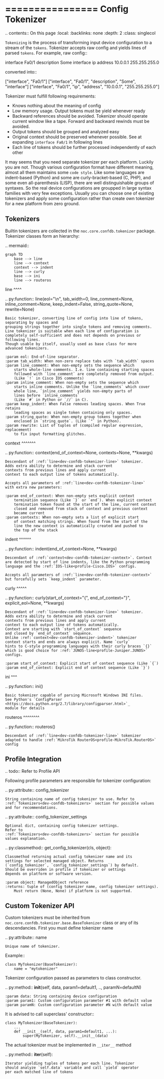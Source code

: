 

================
Config Tokenizer
================

.. contents:: On this page
    :local:
    :backlinks: none
    :depth: 2
    :class: singlecol

`Tokenizing` is the process of transforming input device configuration
to a stream of the `tokens`. Tokenizer accepts raw config and yields
lines of parsed `tokens`. For example, raw config::

  interface Fa0/1
    description Some interface
    ip address 10.0.0.1 255.255.255.0

converted into::

  ["interface", "Fa0/1"]
  ["interface", "Fa0/1", "description", "Some", "interface"]
  ["interface", "Fa0/1", "ip", "address", "10.0.0.1", "255.255.255.0"]

Tokenizer must fulfill following requirements:

* Knows nothing about the meaning of config
* Low memory usage. Output tokens must be yield whenever ready
* Backward references should be avoided. Tokenizer should operate current window
  like a tape. Forward and backward rewinds must be avoided.
* Output tokens should be grouped and analyzed easy
* Original context should be preserved whenever possible. See at expanding `interface Fa0/1` in following lines
* Each line of tokens should be further processed independently of each other

It may seems that you need separate tokenizer per each platform. Luckily you are not.
Though various configuration format have different meaning, almost all
them maintains some `code style`. Like some languages are indent-based (Python)
and some are curly-bracket-based (C, PHP), and some even all-parenthesis (LISP),
there are well distinguishable groups of syntaxes. So the real device configurations
are groupped in large syntax families with very few exceptions. Usually you can
choose one of existing tokenizers and apply some configuration rather than
create own tokenizer for a new platform from zero ground.



Tokenizers
----------
Builtin tokenizers are collected in the `noc.core.confdb.tokenizer` package.
Tokenizer classes form an hierarchy:

.. mermaid::

    graph TD
        base --> line
        line --> context
        context --> indent
        line --> curly
        base --> ini
        line --> routeros




line
^^^^

.. py:function:: line(eol="\n", tab_width=0, line_comment=None, inline_comment=None, keep_indent=False, string_quote=None, rewrite=None)

    Basic tokenizer, converting line of config into line of tokens,
    separating by spaces and
    grouping strings together into single tokens and removing comments.
    Line tokenizer is suitable when each line of configuration is
    completely self-sufficient and does not depends on previous or
    following lines.
    Though usable by itself, usually used as base class for more
    advanced tokenizers.

    :param eol: End-of-line separator.
    :param tab_width: When non-zero replace tabs with `tab_width` spaces
    :param line_comment: When non-empty sets the sequence which
        starts whole-line comments. I.e. line containing starting spaces
        followed with `line_comment` are completely removed from output.
        (Like `!` in Cisco IOS comments)
    :param inline_comment: When non-empty sets the sequence which
        starts inline comments. Unlike the `line_comments` which cover
        whole line, `inline_comment` yields non-empty parts of
        lines before `inline_comments`
        (Like `#` in Python or `//` in C).
    :param keep_indent: When False removes leading spaces. When True retains
        leading spaces as single token containing only spaces.
    :param string_quote: When non-empty group tokens together when
        enclosed in `string_quote`. (Like `"` in Python).
    :param rewrite: List of tuples of (compiled regular expression, replacement)
        to fix input formatting glitches.



context
^^^^^^^

.. py:function:: context(end_of_context=None, contexts=None, **kwargs)

    Descendant of :ref:`line<dev-confdb-tokenizer-line>` tokenizer.
    Adds extra ability to determine and stack current
    contexts from previous lines and apply current
    context to each output line of tokens automatically.

    Accepts all parameters of :ref:`line<dev-confdb-tokenizer-line>`
    with extra new parameters:

    :param end_of_context: When non-empty sets explicit context
        termination sequence (Like `}` or `end`). When explicit context
        termination token found at the start of the line, current context
        closed and removed from stack of context and previous context
        became current
    :param contexts: When non-empty sets a list of explicit start
        of context matching strings. When found from the start of the
        line the new context is automatically created and pushed to
        the top of the stack



indent
^^^^^^

.. py:function:: indent(end_of_context=None, **kwargs)

    Descendant of :ref:`context<dev-confdb-tokenizer-context>`. Context
    are detected by start of line indents, like the Python programming
    language and the :ref:`IOS-like<profile-Cisco.IOS>` configs.

    Accepts all parameters of :ref:`line<dev-confdb-tokenizer-context>`
    but forcefully sets `keep_indent` parameter.



curly
^^^^^

.. py:function:: curly(start_of_context="{", end_of_context="}", explicit_eol=None, **kwargs)

    Descendant of :ref:`line<dev-confdb-tokenizer-line>` tokenizer.
    Adds extra ability to determine and stack current
    contexts from previous lines and apply current
    context to each output line of tokens automatically.
    Context are starting with `start_of_context` sequence
    and closed by `end_of_context` sequence.
    Unlike :ref:`context<dev-confdb-tokenizer-indent>` tokenizer
    context starts and ends are always explicit. Name `curly`
    hints to C-style programming languages with their curly braces `{}`
    which is good choice for :ref:`JUNOS-line<profile-Juniper.JUNOS>` configs.

    :param start_of_context: Explicit start of context sequence (Like `{`)
    :param end_of_context: Explicit end of context sequence (Like `}`)



ini
^^^

.. py:function:: ini()

    Basic tokenizer capable of parsing Microsoft Windows INI files.
    See Python's `ConfigParser <https://docs.python.org/2.7/library/configparser.html>`_
    module for details

routeros
^^^^^^^^

.. py:function:: routeros()

    Descendant of :ref:`line<dev-confdb-tokenizer-line>` tokenizer
    adapted to handle :ref:`MikroTik RouterOS<profile-MikroTik.RouterOS>`
    config



Profile Integration
-------------------
.. todo::
    Refer to Profile API

Following profile parameters are responsible for tokenizer configuration:

.. py:attribute:: config_tokenizer

    String containing name of config tokenizer to use. Refer to
    :ref:`Tokenizers<dev-confdb-tokenizers>` section for possible values
    and for recommendations.

.. py:attribute:: config_tokenizer_settings

    Optional dict, containing config tokenizer settings.
    Refer to
    :ref:`Tokenizers<dev-confdb-tokenizers>` section for possible
    values explanation.

.. py:classmethod:: get_config_tokenizer(cls, object):

    Classmethod returning actual config tokenizer name and its
    settings for selected managed object. Returns
    (`config_tokenizer`, `config_tokenizer_settings`) by default.
    Should be overriden in profile if tokenizer or settings
    depends on platform or software version.

    :param object: ManagedObject reference
    :returns: tuple of (config tokenizer name, config tokenizer settings).
        Must return (None, None) if platform is not supported.



Custom Tokenizer API
--------------------
Custom tokenizers must be inherited from `noc.core.confdb.tokenizer.base.BaseTokenizer` class
or any of its descendancies. First you must define tokenizer name

.. py:attribute:: name

    Unique name of tokenizer.

Example::

    class MyTokenizer(BaseTokenizer):
        name = "mytokenizer"

Tokenizer configuration passed as parameters to class constructor.

.. py:method:: __init__(self, data, param1=default1, .., paramN=defaultN)

    :param data: String containing device configuration
    :param param1: Custom configuration parameter #1 with default value
    :param paramN: Custom configuration parameter #N with default value

It is advised to call superclass' constructor::

    class MyTokenizer(BaseTokenizer):
        ...
        def __init__(self, data, param1=default1, ...):
            super(MyTokenizer, self).__init__(data)


The actual tokenizer must be implemented in `__iter__` method

.. py:method:: __iter__(self):

    Iterator yielding tuples of tokens per each line. Tokenizer
    should analyze `self.data` variable and call `yield` operator
    per each matched line of tokens

